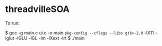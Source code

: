 threadvilleSOA
==============

To run:

$ gcc -g main.c ui.c -o main `pkg-config --cflags --libs gtk+-2.0` -lX11 -lglut -lGLU -lGL -lm -lXext -lrt
$ ./main